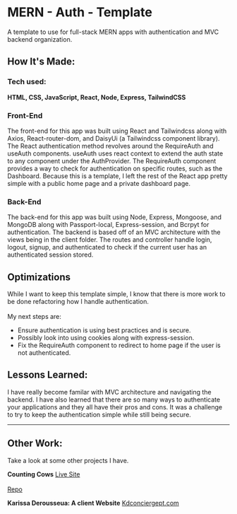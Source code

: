 # MERN - Auth - Template

A template to use for full-stack MERN apps with authentication and MVC backend organization.

<!-- **Link to project:** http://recruiters-love-seeing-live-demos.com/

![alt tag](http://placecorgi.com/1200/650) -->

## How It's Made:

### Tech used:
**HTML, CSS, JavaScript, React, Node, Express, TailwindCSS**

### Front-End
The front-end for this app was built using React and Tailwindcss along with Axios, React-router-dom, and DaisyUi (a Tailwindcss component library). The React authentication method revolves around the RequireAuth and useAuth components. useAuth uses react context to extend the auth state to any component under the AuthProvider. The RequireAuth component provides a way to check for authentication on specific routes, such as the Dashboard. Because this is a template, I left the rest of the React app pretty simple with a public home page and a private dashboard page.

### Back-End
The back-end for this app was built using Node, Express, Mongoose, and MongoDB along with Passport-local, Express-session, and Bcrpyt for authentication. The backend is based off of an MVC architecture with the views being in the client folder. The routes and controller handle login, logout, signup, and authenticated to check if the current user has an authenticated session stored.  

## Optimizations
While I want to keep this template simple, I know that there is more work to be done refactoring how I handle authentication.<br>  
My next steps are:
* Ensure authentication is using best practices and is secure.
* Possibly look into using cookies along with express-session.
* Fix the RequireAuth component to redirect to home page if the user is not authenticated.

## Lessons Learned:
I have really become familar with MVC architecture and navigating the backend. I have also learned that there are so many ways to authenticate your applications and they all have their pros and cons. It was a challenge to try to keep the authentication simple while still being secure.

- - - -

## Other Work:
Take a look at some other projects I have.

**Counting Cows** 
[Live Site](https://counting-cows.herokuapp.com/)<br>  
[Repo](https://github.com/Blake-Larson/counting-cows)

**Karissa Derousseua: A client Website** [Kdconciergept.com](https://kdconciergept.com/)


